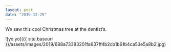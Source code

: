 ```yaml
---
layout: post
date: "2019-12-25"
---
```


We saw this cool Christmas tree at the dentist’s.

![yo yo]({{ site.baseurl }}/assets/images/2019/688a73383201fa637ff4b2cb1b61b4ca53e5a8b2.jpg)

